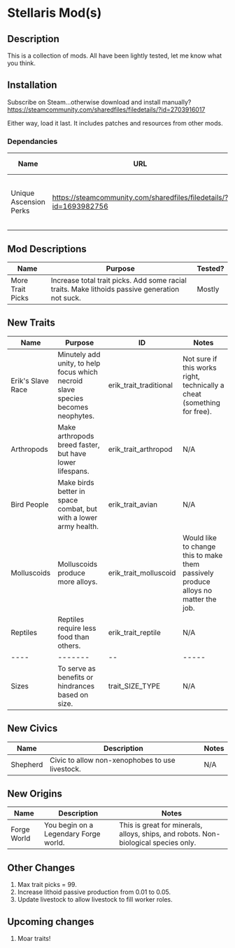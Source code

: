 # Stellaris Mod(s)

## Description

This is a collection of mods.  All have been lightly tested, let me know what you think.

## Installation

Subscribe on Steam...otherwise download and install manually? <https://steamcommunity.com/sharedfiles/filedetails/?id=2703916017>

Either way, load it last.  It includes patches and resources from other mods.

### Dependancies

Name | URL | Resources Used/Modified
---- | --- | -----------------------
Unique Ascension Perks | <https://steamcommunity.com/sharedfiles/filedetails/?id=1693982756> | Legendary Forge (used for origin, fixed district not adding buildings)

## Mod Descriptions

Name | Purpose | Tested?
---- | ------- | -------
More Trait Picks | Increase total trait picks.  Add some racial traits. Make lithoids passive generation not suck. | Mostly

## New Traits

Name | Purpose | ID | Notes
---- | ------- | -- | -----
Erik's Slave Race | Minutely add unity, to help focus which necroid slave species becomes neophytes. | erik_trait_traditional | Not sure if this works right, technically a cheat (something for free).
Arthropods | Make arthropods breed faster, but have lower lifespans. | erik_trait_arthropod | N/A
Bird People | Make birds better in space combat, but with a lower army health. | erik_trait_avian | N/A
Molluscoids | Molluscoids produce more alloys. | erik_trait_molluscoid | Would like to change this to make them passively produce alloys no matter the job.
Reptiles | Reptiles require less food than others. | erik_trait_reptile | N/A
---- | ------- | -- | -----
Sizes | To serve as benefits or hindrances based on size. | trait_SIZE_TYPE | N/A

## New Civics

Name | Description | Notes
---- | ----------- | -----
Shepherd | Civic to allow non-xenophobes to use livestock. | N/A

## New Origins

Name | Description | Notes
---- | ----------- | -----
Forge World | You begin on a Legendary Forge world. | This is great for minerals, alloys, ships, and robots.  Non-biological species only.

## Other Changes

1. Max trait picks = 99.
1. Increase lithoid passive production from 0.01 to 0.05.
1. Update livestock to allow livestock to fill worker roles.

## Upcoming changes

1. Moar traits!
